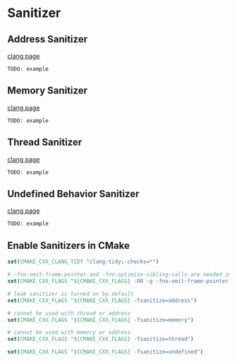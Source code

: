 # Sanitizer

## Address Sanitizer

[clang page](https://clang.llvm.org/docs/AddressSanitizer.html)

`TODO: example`

## Memory Sanitizer

[clang page](https://clang.llvm.org/docs/MemorySanitizer.html)

`TODO: example`

## Thread Sanitizer

[clang page](https://clang.llvm.org/docs/ThreadSanitizer.html)

`TODO: example`

## Undefined Behavior Sanitizer

[clang page](https://clang.llvm.org/docs/UndefinedBehaviorSanitizer.html)

`TODO: example`

## Enable Sanitizers in CMake

```cmake
set(CMAKE_CXX_CLANG_TIDY "clang-tidy;-checks=*")

# -fno-omit-frame-pointer and -fno-optimize-sibling-calls are needed in various sanitizers
set(CMAKE_CXX_FLAGS "${CMAKE_CXX_FLAGS} -O0 -g -fno-omit-frame-pointer -fno-optimize-sibling-calls")

# leak sanitizer is turned on by default
set(CMAKE_CXX_FLAGS "${CMAKE_CXX_FLAGS} -fsanitize=address")

# cannot be used with thread or address
set(CMAKE_CXX_FLAGS "${CMAKE_CXX_FLAGS} -fsanitize=memory")

# cannot be used with memory or address
set(CMAKE_CXX_FLAGS "${CMAKE_CXX_FLAGS} -fsanitize=thread") 

set(CMAKE_CXX_FLAGS "${CMAKE_CXX_FLAGS} -fsanitize=undefined")
```
